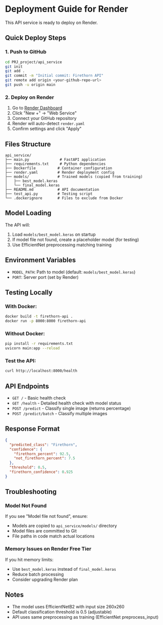 # Deployment Guide for Render

This API service is ready to deploy on Render.

## Quick Deploy Steps

### 1. Push to GitHub

```bash
cd PRJ_project/api_service
git init
git add .
git commit -m "Initial commit: Firethorn API"
git remote add origin <your-github-repo-url>
git push -u origin main
```

### 2. Deploy on Render

1. Go to [Render Dashboard](https://dashboard.render.com/)
2. Click "New +" → "Web Service"
3. Connect your GitHub repository
4. Render will auto-detect `render.yaml`
5. Confirm settings and click "Apply"

## Files Structure

```
api_service/
├── main.py              # FastAPI application
├── requirements.txt     # Python dependencies
├── Dockerfile          # Container configuration
├── render.yaml         # Render deployment config
├── models/             # Trained models (copied from training)
│   ├── best_model.keras
│   └── final_model.keras
├── README.md           # API documentation
├── test_api.py         # Testing script
└── .dockerignore       # Files to exclude from Docker
```

## Model Loading

The API will:

1. Load `models/best_model.keras` on startup
2. If model file not found, create a placeholder model (for testing)
3. Use EfficientNet preprocessing matching training

## Environment Variables

- `MODEL_PATH`: Path to model (default: `models/best_model.keras`)
- `PORT`: Server port (set by Render)

## Testing Locally

### With Docker:

```bash
docker build -t firethorn-api .
docker run -p 8000:8000 firethorn-api
```

### Without Docker:

```bash
pip install -r requirements.txt
uvicorn main:app --reload
```

### Test the API:

```bash
curl http://localhost:8000/health
```

## API Endpoints

- `GET /` - Basic health check
- `GET /health` - Detailed health check with model status
- `POST /predict` - Classify single image (returns percentage)
- `POST /predict/batch` - Classify multiple images

## Response Format

```json
{
  "predicted_class": "Firethorn",
  "confidence": {
    "firethorn_percent": 92.5,
    "not_firethorn_percent": 7.5
  },
  "threshold": 0.5,
  "firethorn_confidence": 0.925
}
```

## Troubleshooting

### Model Not Found

If you see "Model file not found", ensure:

- Models are copied to `api_service/models/` directory
- Model files are committed to Git
- File paths in code match actual locations

### Memory Issues on Render Free Tier

If you hit memory limits:

- Use `best_model.keras` instead of `final_model.keras`
- Reduce batch processing
- Consider upgrading Render plan

## Notes

- The model uses EfficientNetB2 with input size 260x260
- Default classification threshold is 0.5 (adjustable)
- API uses same preprocessing as training (EfficientNet preprocess_input)
